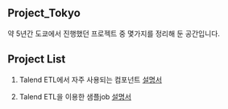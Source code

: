 ## Project_Tokyo
약 5년간 도쿄에서 진행했던 프로젝트 중 몇가지를 정리해 둔 공간입니다.

## Project List
1. Talend ETL에서 자주 사용되는 컴포넌트 [설명서](/Component.md)

2. Talend ETL을 이용한 샘플job [설명서](/SampleJob_doc.md)
